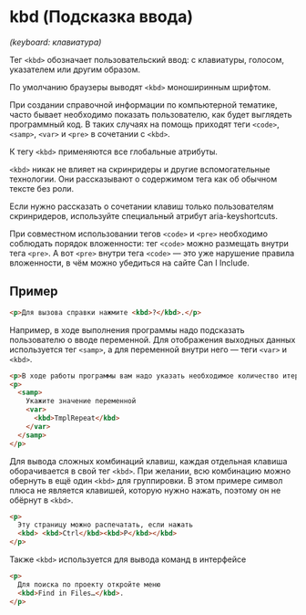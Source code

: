 # kbd (Подсказка ввода)

_(keyboard: клавиатура)_

Тег `<kbd>` обозначает пользовательский ввод: с клавиатуры, голосом, указателем или другим образом.

По умолчанию браузеры выводят `<kbd>` моноширинным шрифтом.

При создании справочной информации по компьютерной тематике, часто бывает необходимо показать пользователю, как будет выглядеть программный код. В таких случаях на помощь приходят теги `<code>`, `<samp>`, `<var>` и `<pre>` в сочетании с `<kbd>`.

К тегу `<kbd>` применяются все глобальные атрибуты.

`<kbd>` никак не влияет на скринридеры и другие вспомогательные технологии. Они рассказывают о содержимом тега как об обычном тексте без роли.

Если нужно рассказать о сочетании клавиш только пользователям скринридеров, используйте специальный атрибут aria-keyshortcuts.

При совместном использовании тегов `<code>` и `<pre>` необходимо соблюдать порядок вложенности: тег `<code>` можно размещать внутри тега `<pre>`. А вот `<pre>` внутри тега `<code>` — это уже нарушение правила вложенности, в чём можно убедиться на сайте Can I Include.

## Пример

```html
<p>Для вызова справки нажмите <kbd>?</kbd>.</p>
```

Например, в ходе выполнения программы надо подсказать пользователю о вводе переменной. Для отображения выходных данных используется тег `<samp>`, а для переменной внутри него — теги `<var>` и `<kbd>`.

```html
<p>В ходе работы программы вам надо указать необходимое количество итераций:</p>
<p>
  <samp>
    Укажите значение переменной
    <var>
      <kbd>TmplRepeat</kbd>
    </var>
  </samp>
</p>
```

Для вывода сложных комбинаций клавиш, каждая отдельная клавиша оборачивается в свой тег `<kbd>`. При желании, всю комбинацию можно обернуть в ещё один `<kbd>` для группировки. В этом примере символ плюса не является клавишей, которую нужно нажать, поэтому он не обёрнут в `<kbd>`.

```html
<p>
  Эту страницу можно распечатать, если нажать
  <kbd> <kbd>Ctrl</kbd><kbd>P</kbd></kbd>
</p>
```

Также `<kbd>` используется для вывода команд в интерфейсе

```html
<p>
  Для поиска по проекту откройте меню
  <kbd>Find in Files…</kbd>.
</p>
```
